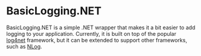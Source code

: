 # BasicLogging.NET
BasicLogging.NET is a simple .NET wrapper that makes it a bit easier to add logging to your application. Currently, it is built on top of the popular [log4net](https://logging.apache.org/log4net/) framework, but it can be extended to support other frameworks, such as [NLog](http://nlog-project.org/).
